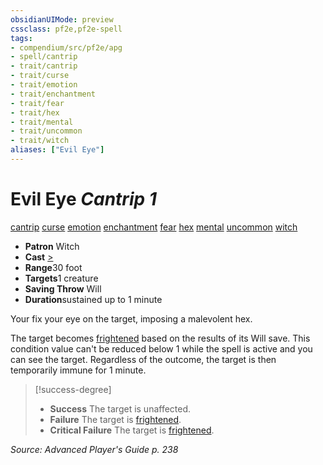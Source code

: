 ```yaml
---
obsidianUIMode: preview
cssclass: pf2e,pf2e-spell
tags:
- compendium/src/pf2e/apg
- spell/cantrip
- trait/cantrip
- trait/curse
- trait/emotion
- trait/enchantment
- trait/fear
- trait/hex
- trait/mental
- trait/uncommon
- trait/witch
aliases: ["Evil Eye"]
---
```

# Evil Eye *Cantrip 1*   
[cantrip](/rules/traits/cantrip.md)  [curse](/rules/traits/curse.md)  [emotion](/rules/traits/emotion.md)  [enchantment](/rules/traits/enchantment.md)  [fear](/rules/traits/fear.md)  [hex](/rules/traits/hex-apg.md)  [mental](/rules/traits/mental.md)  [uncommon](/rules/traits/uncommon.md)  [witch](/rules/traits/witch-apg.md)  

- **Patron** Witch
- **Cast** [>](/rules/core-rulebook/chapter-9-playing-the-game.md#Actions "Single Action") 
- **Range**30 foot
- **Targets**1 creature
- **Saving Throw** Will
- **Duration**sustained up to 1 minute

Your fix your eye on the target, imposing a malevolent hex.

The target becomes [frightened](/rules/conditions.md#Frightened) based on the results of its Will save. This condition value can't be reduced below 1 while the spell is active and you can see the target. Regardless of the outcome, the target is then temporarily immune for 1 minute.

> [!success-degree] 
> - **Success** The target is unaffected.
> - **Failure** The target is [frightened](/rules/conditions.md#Frightened).
> - **Critical Failure** The target is [frightened](/rules/conditions.md#Frightened).

*Source: Advanced Player's Guide p. 238*